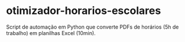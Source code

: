 # otimizador-horarios-escolares
Script de automação em Python que converte PDFs de horários (5h de trabalho) em planilhas Excel (10min).
